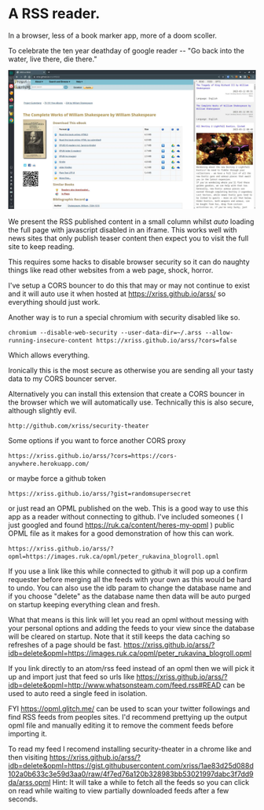 
# A RSS reader.

In a browser, less of a book marker app, more of a doom scoller.

To celebrate the ten year deathday of google reader -- "Go back into the water, live there, die there."

![Screenshot](plated/source/img/arss_shot.jpg)

We present the RSS published content in a small column whilst *auto* 
loading the full page with javascript disabled in an iframe. This works 
well with news sites that only publish teaser content then expect you 
to visit the full site to keep reading.

This requires some hacks to disable browser security so it can do 
naughty things like read other websites from a web page, shock, horror.

I've setup a CORS bouncer to do this that may or may not continue to 
exist and it will auto use it when hosted at 
https://xriss.github.io/arss/ so everything should just work.

Another way is to run a special chromium with security disabled like 
so.

	chromium --disable-web-security --user-data-dir=~/.arss --allow-running-insecure-content https://xriss.github.io/arss/?cors=false

Which allows everything.

Ironically this is the most secure as otherwise you are sending all 
your tasty data to my CORS bouncer server.

Alternatively you can install this extension that create a CORS bouncer 
in the browser which we will automatically use. Technically this is 
also secure, although slightly evil.

	http://github.com/xriss/security-theater

Some options if you want to force another CORS proxy

	https://xriss.github.io/arss/?cors=https://cors-anywhere.herokuapp.com/
	
or maybe force a github token

	https://xriss.github.io/arss/?gist=randomsupersecret

or just read an OPML published on the web. This is a good way to use 
this app as a reader without connecting to github. I've included 
someones ( I just googled and found 
https://ruk.ca/content/heres-my-opml ) public OPML file as it makes for 
a good demonstration of how this can work.

	https://xriss.github.io/arss/?opml=https://images.ruk.ca/opml/peter_rukavina_blogroll.opml

If you use a link like this while connected to github it will pop up a 
confirm requester before merging all the feeds with your own as this 
would be hard to undo. You can also use the idb param to change the 
database name and if you choose "delete" as the database name then data 
will be auto purged on startup keeping everything clean and fresh.

What that means is this link will let you read an opml without messing 
with your personal options and adding the feeds to your view since the 
database will be cleared on startup. Note that it still keeps the data 
caching so refreshes of a page should be fast. 
https://xriss.github.io/arss/?idb=delete&opml=https://images.ruk.ca/opml/peter_rukavina_blogroll.opml

If you link directly to an atom/rss feed instead of an opml then we 
will pick it up and import just that feed so urls like 
https://xriss.github.io/arss/?idb=delete&opml=http://www.whatsonsteam.com/feed.rss#READ 
can be used to auto reed a single feed in isolation.


FYI https://opml.glitch.me/ can be used to scan your twitter followings 
and find RSS feeds from peoples sites. I'd recommend prettying up the 
output opml file and manually editing it to remove the comment feeds 
before importing it.

To read my feed I recomend installing security-theater in a chrome like and then visiting
https://xriss.github.io/arss/?idb=delete&opml=https://gist.githubusercontent.com/xriss/1ae83d25d088d102a0b633c3e59d3aa0/raw/4f7ed76a120b328983bb53021997dabc3f7dd9da/arss.opml
Hint: It will take a while to fetch all the feeds so you can click on read while waiting to view partially downloaded feeds after a few seconds.
